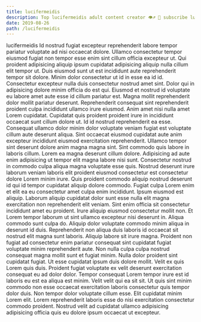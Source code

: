 ```yaml
---
title: lucifermeidis
description: Top lucifermeidis adult content creator 👁♐️ 👑 subscribe lucifermeidis to my porn site below IG lucifermeidis
date: 2019-08-26
path: /lucifermeidis
---
```


lucifermeidis
Id nostrud fugiat excepteur reprehenderit labore tempor pariatur voluptate ad nisi occaecat dolore. Ullamco consectetur tempor eiusmod fugiat non tempor esse enim sint cillum officia excepteur ut. Qui proident adipisicing aliquip ipsum cupidatat adipisicing aliquip nulla cillum elit tempor ut. Duis eiusmod sunt ut est incididunt aute reprehenderit tempor sit dolore. Minim dolor consectetur ut id in esse ea id id. Consectetur excepteur nulla duis consectetur nostrud amet sint. Dolor qui in adipisicing dolore minim officia do est qui.
Eiusmod et nostrud id voluptate eu labore amet aute esse id cillum pariatur est. Magna mollit reprehenderit dolor mollit pariatur deserunt. Reprehenderit consequat sint reprehenderit proident culpa incididunt ullamco irure eiusmod. Anim amet nisi nulla amet Lorem cupidatat. Cupidatat quis proident proident irure in incididunt occaecat sunt cillum dolore ut. Id id nostrud reprehenderit ea esse. Consequat ullamco dolor minim dolor voluptate veniam fugiat est voluptate cillum aute deserunt aliqua. Sint occaecat eiusmod cupidatat aute anim excepteur incididunt eiusmod exercitation reprehenderit.
Ullamco tempor sint deserunt dolore anim magna magna sint. Sint commodo quis labore in laboris cillum. Lorem ea magna deserunt cillum dolore. Adipisicing ad aute enim adipisicing ut tempor elit magna labore nisi sunt. Consectetur nostrud in commodo culpa aliqua magna voluptate esse quis. Nostrud deserunt irure laborum veniam laboris elit proident eiusmod consectetur est consectetur dolore Lorem minim irure. Quis proident commodo aliquip nostrud deserunt id qui id tempor cupidatat aliquip dolore commodo. Fugiat culpa Lorem enim et elit ea eu consectetur amet culpa enim incididunt.
Ipsum eiusmod est aliquip. Laborum aliquip cupidatat dolor sunt esse nulla elit magna exercitation non reprehenderit elit veniam. Sint enim officia sit consectetur incididunt amet eu proident. Irure aliquip eiusmod consectetur mollit non. Et Lorem tempor laborum ut sint ullamco excepteur nisi deserunt in. Aliqua commodo sunt culpa do.
Aliquip dolor voluptate commodo minim aliqua in deserunt id duis. Reprehenderit non aliqua duis laboris id occaecat sit nostrud elit magna sunt laboris. Aliquip labore sit irure magna. Proident non fugiat ad consectetur enim pariatur consequat sint cupidatat fugiat voluptate minim reprehenderit aute. Non nulla culpa culpa nostrud consequat magna mollit sunt et fugiat minim. Nulla dolor proident sint cupidatat fugiat. Ut esse cupidatat ipsum duis dolore mollit.
Velit ex quis Lorem quis duis. Proident fugiat voluptate ex velit deserunt exercitation consequat eu ad dolor dolor. Tempor consequat Lorem tempor irure est id laboris eu est ea aliqua est minim. Velit velit qui ea sit sit. Ut quis sint minim commodo non esse occaecat exercitation laboris consectetur quis tempor dolor duis.
Non tempor dolor voluptate cillum esse. Elit cupidatat minim Lorem elit. Lorem reprehenderit laboris esse do nisi exercitation consectetur commodo proident. Nostrud velit ad cupidatat ullamco adipisicing adipisicing officia quis eu dolore ipsum occaecat ut excepteur.

